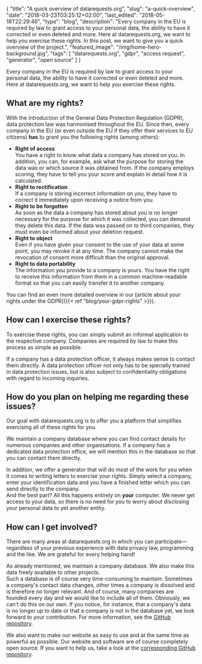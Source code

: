 {
    "title": "A quick overview of datarequests.org",
    "slug": "a-quick-overview",
    "date": "2018-03-23T03:25:12+02:00",
    "last_edited": "2018-05-18T22:29:46",
    "type": "blog",
    "description": "Every company in the EU is required by law to grant access to your personal data, the ability to have it corrected or even deleted and more. Here at datarequests.org, we want to help you exercise these rights. In this post, we want to give you a quick overview of the project.",
    "featured_image": "/img/home-hero-background.jpg",
    "tags": [ "datarequests.org", "gdpr", "access request", "generator", "open source" ]
}

Every company in the EU is required by law to grant access to your personal data, the ability to have it corrected or even deleted and more. Here at datarequests.org, we want to help you exercise these rights.

## What are my rights?

With the introduction of the General Data Protection Regulation (GDPR), data protection law was harmonised throughout the EU. Since then, every company in the EU (or even outside the EU if they offer their services to EU citizens) **has** to grant you the following rights (among others):

* **Right of access**  
You have a right to know what data a company has stored on you. In addition, you can, for example, ask what the purpose for storing the data was or which source it was obtained from. If the company employs scoring, they have to tell you your score and explain in detail how it is calculated.
* **Right to rectification**  
If a company is storing incorrect information on you, they have to correct it immediately upon receiving a notice from you.
* **Right to be forgotten**  
As soon as the data a company has stored about you is no longer necessary for the purpose for which it was collected, you can demand they delete this data. If the data was passed on to third companies, they must even be informed about your deletion request.  
* **Right to object**  
Even if you have given your consent to the use of your data at some point, you may revoke it at any time. The company cannot make the revocation of consent more difficult than the original approval.
* **Right to data portability**  
The information you provide to a company is yours. You have the right to receive this information from them in a common machine-readable format so that you can easily transfer it to another company.

You can find an even more detailed overview in our [article about your rights under the GDPR]({{< ref "blog/your-gdpr-rights" >}}).

## How can I exercise these rights?

To exercise these rights, you can simply submit an informal application to the respective company. Companies are required by law to make this process as simple as possible.

If a company has a data protection officer, it always makes sense to contact them directly. A data protection officer not only has to be specially trained in data protection issues, but is also subject to confidentiality obligations with regard to incoming inquiries.

## How do you plan on helping me regarding these issues?

Our goal with datarequests.org is to offer you a platform that simplifies exercising all of these rights for you.

We maintain a company database where you can find contact details for numerous companies and other organisations. If a company has a dedicated data protection office, we will mention this in the database so that you can contact them directly.

In addition, we offer a generator that will do most of the work for you when it comes to writing letters to exercise your rights. Simply select a company, enter your identification data and you have a finished letter which you can send directly to the company.  
And the best part? All this happens entirely on **your** computer. We never get access to your data, so there is no need for you to worry about disclosing your personal data to yet another entity.

## How can I get involved?

There are many areas at datarequests.org in which you can participate—regardless of your previous experience with data privacy law, programming and the like. We are grateful for every helping hand!

As already mentioned, we maintain a company database. We also make this data freely available to other projects.  
Such a database is of course very time-consuming to maintain: Sometimes a company's contact data changes, other times a company is dissolved and is therefore no longer relevant. And of course, many companies are founded every day and we would like to include all of them. Obviously, we can't do this on our own. If you notice, for instance, that a company's data is no longer up to date or that a company is not in the database yet, we look forward to your contribution. For more information, see the [GitHub repository](https://github.com/datenanfragen/companies).

We also want to make our website as easy to use and at the same time as powerful as possible. Our website and software are of course completely open source. If you want to help us, take a look at the [corresponding GitHub repository](https://github.com/datenanfragen/website).